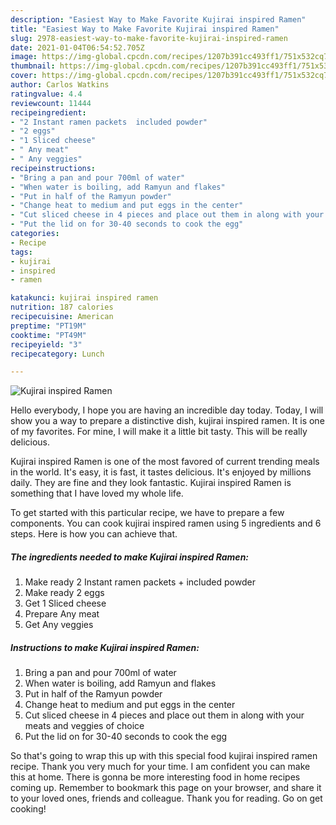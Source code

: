 ```yaml
---
description: "Easiest Way to Make Favorite Kujirai inspired Ramen"
title: "Easiest Way to Make Favorite Kujirai inspired Ramen"
slug: 2978-easiest-way-to-make-favorite-kujirai-inspired-ramen
date: 2021-01-04T06:54:52.705Z
image: https://img-global.cpcdn.com/recipes/1207b391cc493ff1/751x532cq70/kujirai-inspired-ramen-recipe-main-photo.jpg
thumbnail: https://img-global.cpcdn.com/recipes/1207b391cc493ff1/751x532cq70/kujirai-inspired-ramen-recipe-main-photo.jpg
cover: https://img-global.cpcdn.com/recipes/1207b391cc493ff1/751x532cq70/kujirai-inspired-ramen-recipe-main-photo.jpg
author: Carlos Watkins
ratingvalue: 4.4
reviewcount: 11444
recipeingredient:
- "2 Instant ramen packets  included powder"
- "2 eggs"
- "1 Sliced cheese"
- " Any meat"
- " Any veggies"
recipeinstructions:
- "Bring a pan and pour 700ml of water"
- "When water is boiling, add Ramyun and flakes"
- "Put in half of the Ramyun powder"
- "Change heat to medium and put eggs in the center"
- "Cut sliced cheese in 4 pieces and place out them in along with your meats and veggies of choice"
- "Put the lid on for 30-40 seconds to cook the egg"
categories:
- Recipe
tags:
- kujirai
- inspired
- ramen

katakunci: kujirai inspired ramen 
nutrition: 187 calories
recipecuisine: American
preptime: "PT19M"
cooktime: "PT49M"
recipeyield: "3"
recipecategory: Lunch

---
```



![Kujirai inspired Ramen](https://img-global.cpcdn.com/recipes/1207b391cc493ff1/751x532cq70/kujirai-inspired-ramen-recipe-main-photo.jpg)

Hello everybody, I hope you are having an incredible day today. Today, I will show you a way to prepare a distinctive dish, kujirai inspired ramen. It is one of my favorites. For mine, I will make it a little bit tasty. This will be really delicious.

Kujirai inspired Ramen is one of the most favored of current trending meals in the world. It's easy, it is fast, it tastes delicious. It's enjoyed by millions daily. They are fine and they look fantastic. Kujirai inspired Ramen is something that I have loved my whole life.




To get started with this particular recipe, we have to prepare a few components. You can cook kujirai inspired ramen using 5 ingredients and 6 steps. Here is how you can achieve that.

<!--inarticleads1-->

##### The ingredients needed to make Kujirai inspired Ramen:

1. Make ready 2 Instant ramen packets + included powder
1. Make ready 2 eggs
1. Get 1 Sliced cheese
1. Prepare  Any meat
1. Get  Any veggies




<!--inarticleads2-->

##### Instructions to make Kujirai inspired Ramen:

1. Bring a pan and pour 700ml of water
1. When water is boiling, add Ramyun and flakes
1. Put in half of the Ramyun powder
1. Change heat to medium and put eggs in the center
1. Cut sliced cheese in 4 pieces and place out them in along with your meats and veggies of choice
1. Put the lid on for 30-40 seconds to cook the egg




So that's going to wrap this up with this special food kujirai inspired ramen recipe. Thank you very much for your time. I am confident you can make this at home. There is gonna be more interesting food in home recipes coming up. Remember to bookmark this page on your browser, and share it to your loved ones, friends and colleague. Thank you for reading. Go on get cooking!
